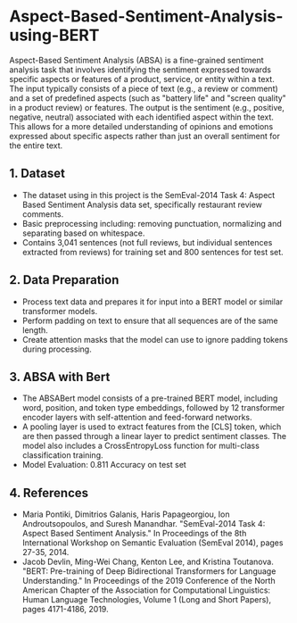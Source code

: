 # Aspect-Based-Sentiment-Analysis-using-BERT

Aspect-Based Sentiment Analysis (ABSA) is a fine-grained sentiment analysis task that involves identifying the sentiment expressed towards specific aspects or features of a product, service, or entity within a text. The input typically consists of a piece of text (e.g., a review or comment) and a set of predefined aspects (such as "battery life" and "screen quality" in a product review) or features. The output is the sentiment (e.g., positive, negative, neutral) associated with each identified aspect within the text. This allows for a more detailed understanding of opinions and emotions expressed about specific aspects rather than just an overall sentiment for the entire text.

## 1. Dataset
- The dataset using in this project is the SemEval-2014 Task 4: Aspect Based Sentiment Analysis data set, specifically restaurant review comments.
- Basic preprocessing including: removing punctuation, normalizing and separating based on whitespace.
- Contains 3,041 sentences (not full reviews, but individual sentences extracted from reviews) for training set and 800 sentences for test set.
## 2. Data Preparation
- Process text data and prepares it for input into a BERT model or similar transformer models.
- Perform padding on text to ensure that all sequences are of the same length.
- Create attention masks that the model can use to ignore padding tokens during processing.
## 3. ABSA with Bert
- The ABSABert model consists of a pre-trained BERT model, including word, position, and token type embeddings, followed by 12 transformer encoder layers with self-attention and feed-forward networks.
- A pooling layer is used to extract features from the [CLS] token, which are then passed through a linear layer to predict sentiment classes. The model also includes a CrossEntropyLoss function for multi-class classification training.
- Model Evaluation: 0.811 Accuracy on test set
## 4. References
- Maria Pontiki, Dimitrios Galanis, Haris Papageorgiou, Ion Androutsopoulos, and Suresh Manandhar. "SemEval-2014 Task 4: Aspect Based Sentiment Analysis." In Proceedings of the 8th International Workshop on Semantic Evaluation (SemEval 2014), pages 27-35, 2014.
- Jacob Devlin, Ming-Wei Chang, Kenton Lee, and Kristina Toutanova. "BERT: Pre-training of Deep Bidirectional Transformers for Language Understanding." In Proceedings of the 2019 Conference of the North American Chapter of the Association for Computational Linguistics: Human Language Technologies, Volume 1 (Long and Short Papers), pages 4171-4186, 2019.
